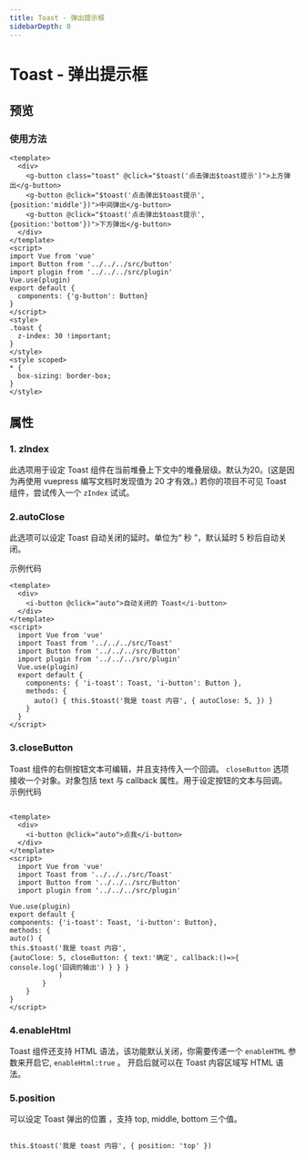 ```yaml
---
title: Toast - 弹出提示框
sidebarDepth: 0
---
```

# Toast - 弹出提示框
## 预览
<ClientOnly>
  <toast-demos></toast-demos>
</ClientOnly>

### 使用方法
```vue
<template>
  <div>
    <g-button class="toast" @click="$toast('点击弹出$toast提示')">上方弹出</g-button>
    <g-button @click="$toast('点击弹出$toast提示', {position:'middle'})">中间弹出</g-button>
    <g-button @click="$toast('点击弹出$toast提示', {position:'bottom'})">下方弹出</g-button>
  </div>
</template>
<script>
import Vue from 'vue'
import Button from '../../../src/button'
import plugin from '../../../src/plugin'
Vue.use(plugin)
export default {
  components: {'g-button': Button}
}
</script>
<style>
.toast {
  z-index: 30 !important;
}
</style>
<style scoped>
* {
  box-sizing: border-box;
}
</style>

```
## 属性
### 1. zIndex
此选项用于设定 Toast 组件在当前堆叠上下文中的堆叠层级。默认为20。(这是因为再使用 vuepress 编写文档时发现值为 20 才有效。)
若你的项目不可见 Toast 组件，尝试传入一个 `zIndex` 试试。

### 2.autoClose
此选项可以设定 Toast 自动关闭的延时。单位为“ 秒 ”，默认延时 5 秒后自动关闭。

示例代码
```vue
<template>
  <div>
    <i-button @click="auto">自动关闭的 Toast</i-button>
  </div>
</template>
<script>
  import Vue from 'vue'
  import Toast from '../../../src/Toast'
  import Button from '../../../src/Button'
  import plugin from '../../../src/plugin'
  Vue.use(plugin)
  export default {
    components: { 'i-toast': Toast, 'i-button': Button },
    methods: {
      auto() { this.$toast('我是 toast 内容', { autoClose: 5, }) }
    }
  }
</script>
```
### 3.closeButton
Toast 组件的右侧按钮文本可编辑，并且支持传入一个回调。 `closeButton` 选项接收一个对象。对象包括 text 与 callback 属性。用于设定按钮的文本与回调。
示例代码
```vue

<template>
  <div>
    <i-button @click="auto">点我</i-button>
  </div>
</template>
<script>
  import Vue from 'vue'
  import Toast from '../../../src/Toast'
  import Button from '../../../src/Button'
  import plugin from '../../../src/plugin'

Vue.use(plugin)
export default {
components: {'i-toast': Toast, 'i-button': Button},
methods: {
auto() {
this.$toast('我是 toast 内容',
{autoClose: 5, closeButton: { text:'确定', callback:()=>{ console.log('回调的输出') } } }
            )
        }
    }
}
</script>
```
### 4.enableHtml
Toast 组件还支持 HTML 语法，该功能默认关闭，你需要传递一个 `enableHTML` 参数来开启它, `enableHtml:true` 。 开启后就可以在 Toast 内容区域写 HTML 语法。

### 5.position
可以设定 Toast 弹出的位置 ，支持 top, middle, bottom 三个值。
```vue

this.$toast('我是 toast 内容', { position: 'top' })
```
